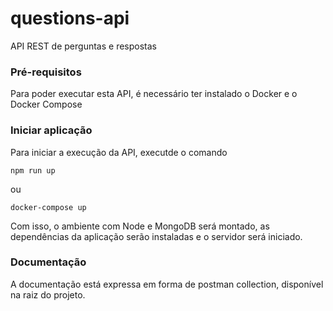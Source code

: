 # questions-api

API REST de perguntas e respostas 

### Pré-requisitos

Para poder executar esta API, é necessário ter instalado o Docker e o Docker Compose 

### Iniciar aplicação

Para iniciar a execução da API, executde o comando 
```
npm run up
```
ou 
```
docker-compose up
```
Com isso, o ambiente com Node e MongoDB será montado, as dependências da aplicação serão instaladas e o servidor será iniciado.

### Documentação

A documentação está expressa em forma de postman collection, disponível na raiz do projeto.
